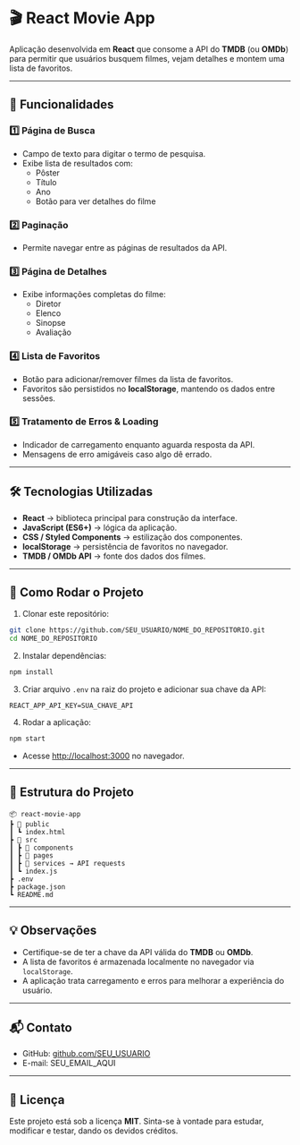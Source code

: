 # 🎬 React Movie App

Aplicação desenvolvida em **React** que consome a API do **TMDB** (ou **OMDb**) para permitir que usuários busquem filmes, vejam detalhes e montem uma lista de favoritos.

---

## 📌 Funcionalidades

### 1️⃣ Página de Busca
- Campo de texto para digitar o termo de pesquisa.
- Exibe lista de resultados com:
  - Pôster
  - Título
  - Ano
  - Botão para ver detalhes do filme

### 2️⃣ Paginação
- Permite navegar entre as páginas de resultados da API.

### 3️⃣ Página de Detalhes
- Exibe informações completas do filme:
  - Diretor
  - Elenco
  - Sinopse
  - Avaliação

### 4️⃣ Lista de Favoritos
- Botão para adicionar/remover filmes da lista de favoritos.
- Favoritos são persistidos no **localStorage**, mantendo os dados entre sessões.

### 5️⃣ Tratamento de Erros & Loading
- Indicador de carregamento enquanto aguarda resposta da API.
- Mensagens de erro amigáveis caso algo dê errado.

---

## 🛠️ Tecnologias Utilizadas
- **React** → biblioteca principal para construção da interface.
- **JavaScript (ES6+)** → lógica da aplicação.
- **CSS / Styled Components** → estilização dos componentes.
- **localStorage** → persistência de favoritos no navegador.
- **TMDB / OMDb API** → fonte dos dados dos filmes.

---

## 🚀 Como Rodar o Projeto

1. Clonar este repositório:

```bash
git clone https://github.com/SEU_USUARIO/NOME_DO_REPOSITORIO.git
cd NOME_DO_REPOSITORIO
```

2. Instalar dependências:

```bash
npm install
```

3. Criar arquivo `.env` na raiz do projeto e adicionar sua chave da API:

```env
REACT_APP_API_KEY=SUA_CHAVE_API
```

4. Rodar a aplicação:

```bash
npm start
```

- Acesse [http://localhost:3000](http://localhost:3000) no navegador.

---

## 📂 Estrutura do Projeto

```
📦 react-movie-app
┣ 📂 public
┃ ┗ index.html
┣ 📂 src
┃ ┣ 📂 components
┃ ┣ 📂 pages
┃ ┣ 📂 services → API requests
┃ ┗ index.js
┣ .env
┣ package.json
┗ README.md
```

---

## 💡 Observações
- Certifique-se de ter a chave da API válida do **TMDB** ou **OMDb**.
- A lista de favoritos é armazenada localmente no navegador via `localStorage`.
- A aplicação trata carregamento e erros para melhorar a experiência do usuário.

---

## 📬 Contato
- GitHub: [github.com/SEU_USUARIO](https://github.com/SEU_USUARIO)
- E-mail: SEU_EMAIL_AQUI

---

## 📄 Licença
Este projeto está sob a licença **MIT**. Sinta-se à vontade para estudar, modificar e testar, dando os devidos créditos.
